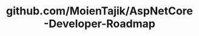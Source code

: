 ---
layout: post
title: github.com/MoienTajik/AspNetCore-Developer-Roadmap
categories: link
tags: [انگلیسی, گیت‌هاب, برنامه‌نویسی]
---